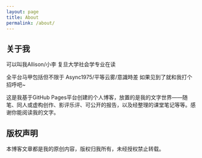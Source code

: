 ```yaml
---
layout: page
title: About
permalink: /about/
---
```


## 关于我

可以叫我Allison/小李 复旦大学社会学专业在读

全平台马甲包括但不限于 Async1975/平等云雾/意識時差 如果见到了就和我打个招呼吧~

这是我基于GitHub Pages平台创建的个人博客，放置的是我的文字世界——随笔、同人或虚构创作、影评乐评、可公开的报告，以及经整理的课堂笔记等等。感谢你能阅读我的文字。

## 版权声明

本博客文章都是我的原创内容，版权归我所有，未经授权禁止转载。
